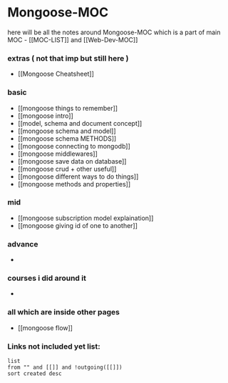 
# Mongoose-MOC

here will be all the notes around Mongoose-MOC which is a part of main MOC - [[MOC-LIST]] and [[Web-Dev-MOC]]


### extras ( not that imp but still here )

- [[Mongoose Cheatsheet]]

### basic

- [[mongoose things to remember]]
- [[mongoose intro]]
- [[model, schema and document concept]]
- [[mongoose schema and model]]
- [[mongoose schema METHODS]]
- [[mongoose connecting to mongodb]]
- [[mongoose middlewares]]
- [[mongoose save data on database]]
- [[mongoose crud + other useful]]
- [[mongoose different ways to do things]]
- [[mongoose methods and properties]]



### mid

- [[mongoose subscription model explaination]]
- [[mongoose giving id of one to another]]

### advance

- 


### courses i did around it

- 


### all which are inside other pages

- [[mongoose flow]]


### **Links not included yet list:**
```dataview
list
from "" and [[]] and !outgoing([[]])
sort created desc
```



